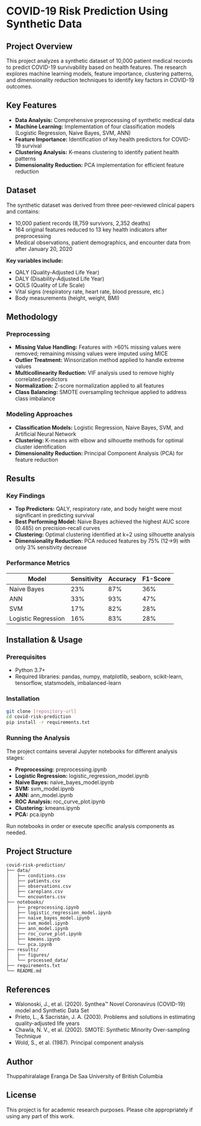 # COVID-19 Risk Prediction Using Synthetic Data

## Project Overview

This project analyzes a synthetic dataset of 10,000 patient medical records to predict COVID-19 survivability based on health features. The research explores machine learning models, feature importance, clustering patterns, and dimensionality reduction techniques to identify key factors in COVID-19 outcomes.

## Key Features

* **Data Analysis:** Comprehensive preprocessing of synthetic medical data
* **Machine Learning:** Implementation of four classification models (Logistic Regression, Naive Bayes, SVM, ANN)
* **Feature Importance:** Identification of key health predictors for COVID-19 survival
* **Clustering Analysis:** K-means clustering to identify patient health patterns
* **Dimensionality Reduction:** PCA implementation for efficient feature reduction

## Dataset

The synthetic dataset was derived from three peer-reviewed clinical papers and contains:

* 10,000 patient records (8,759 survivors, 2,352 deaths)
* 164 original features reduced to 13 key health indicators after preprocessing
* Medical observations, patient demographics, and encounter data from after January 20, 2020

**Key variables include:**

* QALY (Quality-Adjusted Life Year)
* DALY (Disability-Adjusted Life Year)
* QOLS (Quality of Life Scale)
* Vital signs (respiratory rate, heart rate, blood pressure, etc.)
* Body measurements (height, weight, BMI)

## Methodology

### Preprocessing

* **Missing Value Handling:** Features with >60% missing values were removed; remaining missing values were imputed using MICE
* **Outlier Treatment:** Winsorization method applied to handle extreme values
* **Multicollinearity Reduction:** VIF analysis used to remove highly correlated predictors
* **Normalization:** Z-score normalization applied to all features
* **Class Balancing:** SMOTE oversampling technique applied to address class imbalance

### Modeling Approaches

* **Classification Models:** Logistic Regression, Naive Bayes, SVM, and Artificial Neural Network
* **Clustering:** K-means with elbow and silhouette methods for optimal cluster identification
* **Dimensionality Reduction:** Principal Component Analysis (PCA) for feature reduction

## Results

### Key Findings

* **Top Predictors:** QALY, respiratory rate, and body height were most significant in predicting survival
* **Best Performing Model:** Naive Bayes achieved the highest AUC score (0.485) on precision-recall curves
* **Clustering:** Optimal clustering identified at k=2 using silhouette analysis
* **Dimensionality Reduction:** PCA reduced features by 75% (12→9) with only 3% sensitivity decrease

### Performance Metrics

| Model               | Sensitivity | Accuracy | F1-Score |
| ------------------- | ----------- | -------- | -------- |
| Naive Bayes         | 23%         | 87%      | 36%      |
| ANN                 | 33%         | 93%      | 47%      |
| SVM                 | 17%         | 82%      | 28%      |
| Logistic Regression | 16%         | 83%      | 28%      |

## Installation & Usage

### Prerequisites

* Python 3.7+
* Required libraries: pandas, numpy, matplotlib, seaborn, scikit-learn, tensorflow, statsmodels, imbalanced-learn

### Installation

```bash
git clone [repository-url]
cd covid-risk-prediction
pip install -r requirements.txt
```

### Running the Analysis

The project contains several Jupyter notebooks for different analysis stages:

* **Preprocessing:** preprocessing.ipynb
* **Logistic Regression:** logistic\_regression\_model.ipynb
* **Naive Bayes:** naive\_bayes\_model.ipynb
* **SVM:** svm\_model.ipynb
* **ANN:** ann\_model.ipynb
* **ROC Analysis:** roc\_curve\_plot.ipynb
* **Clustering:** kmeans.ipynb
* **PCA:** pca.ipynb

Run notebooks in order or execute specific analysis components as needed.

## Project Structure

```
covid-risk-prediction/
├── data/
│   ├── conditions.csv
│   ├── patients.csv
│   ├── observations.csv
│   ├── careplans.csv
│   └── encounters.csv
├── notebooks/
│   ├── preprocessing.ipynb
│   ├── logistic_regression_model.ipynb
│   ├── naive_bayes_model.ipynb
│   ├── svm_model.ipynb
│   ├── ann_model.ipynb
│   ├── roc_curve_plot.ipynb
│   ├── kmeans.ipynb
│   └── pca.ipynb
├── results/
│   ├── figures/
│   └── processed_data/
├── requirements.txt
└── README.md
```

## References

* Walonoski, J., et al. (2020). Synthea™ Novel Coronavirus (COVID-19) model and Synthetic Data Set
* Prieto, L., & Sacristán, J. A. (2003). Problems and solutions in estimating quality-adjusted life years
* Chawla, N. V., et al. (2002). SMOTE: Synthetic Minority Over-sampling Technique
* Wold, S., et al. (1987). Principal component analysis

## Author

Thuppahiralalage Eranga De Saa
University of British Columbia

## License

This project is for academic research purposes. Please cite appropriately if using any part of this work.
